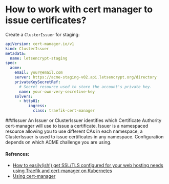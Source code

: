 <!-- Space: RD -->
<!-- Title: How to work with cert manager to issue certificates -->
# How to work with cert manager to issue certificates?
Create a `ClusterIssuer` for staging:
```yaml
apiVersion: cert-manager.io/v1
kind: ClusterIssuer
metadata:
  name: letsencrypt-staging
spec:
  acme:
    email: your@email.com
    server: https://acme-staging-v02.api.letsencrypt.org/directory
    privateKeySecretRef:
      # Secret resource used to store the account's private key.
      name: your-own-very-secretive-key
    solvers:
      - http01:
          ingress:
            class: traefik-cert-manager
```

###Issuer
An Issuer or ClusterIssuer identifies which Certificate Authority cert-manager will use to issue a certificate. Issuer is a namespaced resource allowing you to use different CAs in each namespace, a ClusterIssuer is used to issue certificates in any namespace. Configuration depends on which ACME challenge you are using.

#### Refrences:
- [How to easily(ish!) get SSL/TLS configured for your web hosting needs using Traefik and cert-manager on Kubernetes](https://medium.com/@alexgued3s/how-to-easily-ish-471307f276a9)
- [Using cert-manager](https://www.getambassador.io/docs/emissary/latest/howtos/cert-manager/)


